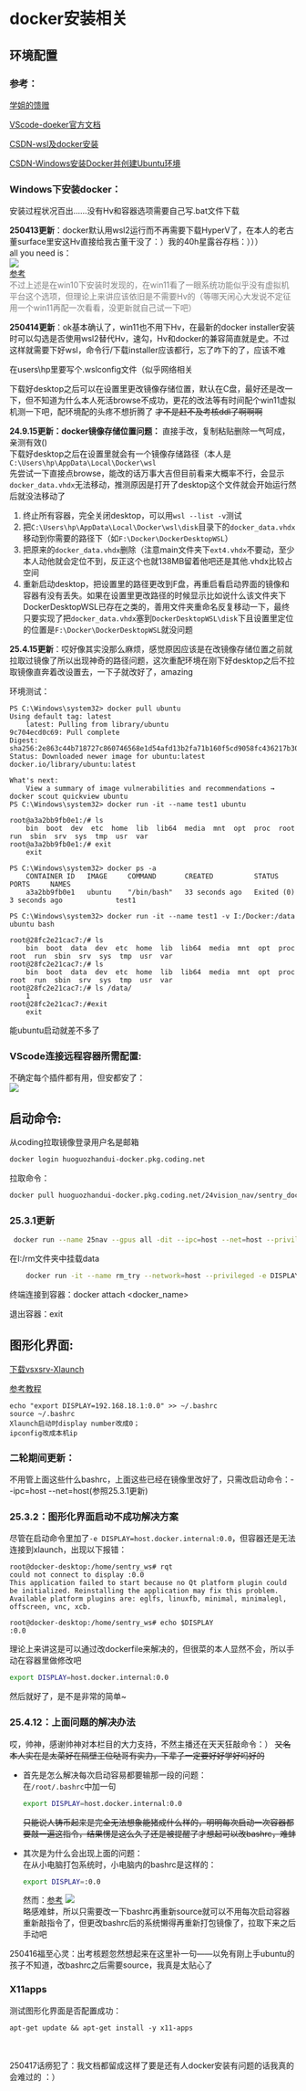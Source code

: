 # docker安装相关

## 环境配置

### 参考：

[学姐的馈赠](https://polaris-notebook.readthedocs.io/zh-cn/latest/develop/Docker/docker.html)

[VScode-doeker官方文档](https://code.visualstudio.com/docs/devcontainers/tutorial)

[CSDN-wsl及docker安装](https://blog.csdn.net/weixin_43726471/article/details/122267300)

[CSDN-Windows安装Docker并创建Ubuntu环境](https://blog.csdn.net/laoxue123456/article/details/133526607)

### Windows下安装docker：

安装过程状况百出……没有Hv和容器选项需要自己写.bat文件下载

**250413更新**：docker默认用wsl2运行而不再需要下载HyperV了，在本人的老古董surface里安这Hv直接给我古董干没了：）我的40h星露谷存档：）））<BR>
all you need is：<BR><img src="./pic/wsl2.png"><BR>
[参考](https://blog.csdn.net/deng_zhihao692817/article/details/129270111)<BR>
<font color="grey">不过上述是在win10下安装时发现的，在win11看了一眼系统功能似乎没有虚拟机平台这个选项，但理论上来讲应该依旧是不需要Hv的（等哪天闲心大发说不定征用一个win11再配一次看看，没更新就自己试一下吧）</font>

**250414更新**：ok基本确认了，win11也不用下Hv，在最新的docker installer安装时可以勾选是否使用wsl2替代Hv，速勾，Hv和docker的兼容简直就是史。不过这样就需要下好wsl，命令行/下载installer应该都行，忘了咋下的了，应该不难

在users\hp里要写个.wslconfig文件（似乎网络相关

下载好desktop之后可以在设置里更改镜像存储位置，默认在C盘，最好还是改一下，但不知道为什么本人死活browse不成功，更花的改法等有时间配个win11虚拟机测一下吧，配环境配的头疼不想折腾了 ~~才不是赶不及考核ddl了啊啊啊~~

**24.9.15更新：docker镜像存储位置问题：**
直接手改，复制粘贴删除一气呵成，亲测有效()<BR>
下载好desktop之后在设置里就会有一个镜像存储路径（本人是`C:\Users\hp\AppData\Local\Docker\wsl`<BR>
先尝试一下直接点browse，能改的话万事大吉但目前看来大概率不行，会显示`docker_data.vhdx`无法移动，推测原因是打开了desktop这个文件就会开始运行然后就没法移动了

1. 终止所有容器，完全关闭desktop，可以用`wsl --list -v`测试
2. 把`C:\Users\hp\AppData\Local\Docker\wsl\disk`目录下的`docker_data.vhdx`移动到你需要的路径下（如`F:\Docker\DockerDesktopWSL`）
3. 把原来的`docker_data.vhdx`删除（注意main文件夹下`ext4.vhdx`不要动，至少本人动他就会定位不到，反正这个也就138MB留着他吧还是其他.vhdx比较占空间
4. 重新启动desktop，把设置里的路径更改到F盘，再重启看启动界面的镜像和容器有没有丢失。如果在设置里更改路径的时候显示比如说什么该文件夹下DockerDesktopWSL已存在之类的，善用文件夹重命名反复移动一下，最终只要实现了把`docker_data.vhdx`塞到`DockerDesktopWSL\disk`下且设置里定位的位置是`F:\Docker\DockerDesktopWSL`就没问题

**25.4.15更新**：哎好像其实没那么麻烦，感觉原因应该是在改镜像存储位置之前就拉取过镜像了所以出现神奇的路径问题，这次重配环境在刚下好desktop之后不拉取镜像直奔着改设置去，一下子就改好了，amazing

环境测试：

    PS C:\Windows\system32> docker pull ubuntu
    Using default tag: latest
        latest: Pulling from library/ubuntu
    9c704ecd0c69: Pull complete
    Digest: sha256:2e863c44b718727c860746568e1d54afd13b2fa71b160f5cd9058fc436217b30
    Status: Downloaded newer image for ubuntu:latest
    docker.io/library/ubuntu:latest

    What's next:
        View a summary of image vulnerabilities and recommendations → docker scout quickview ubuntu
    PS C:\Windows\system32> docker run -it --name test1 ubuntu

    root@a3a2bb9fb0e1:/# ls
        bin  boot  dev  etc  home  lib  lib64  media  mnt  opt  proc  root  run  sbin  srv  sys  tmp  usr  var
    root@a3a2bb9fb0e1:/# exit
        exit

    PS C:\Windows\system32> docker ps -a
        CONTAINER ID   IMAGE     COMMAND       CREATED          STATUS                     PORTS     NAMES
        a3a2bb9fb0e1   ubuntu    "/bin/bash"   33 seconds ago   Exited (0) 3 seconds ago             test1

    PS C:\Windows\system32> docker run -it --name test1 -v I:/Docker:/data ubuntu bash

    root@28fc2e21cac7:/# ls
        bin  boot  data  dev  etc  home  lib  lib64  media  mnt  opt  proc  root  run  sbin  srv  sys  tmp  usr  var
    root@28fc2e21cac7:/# ls
        bin  boot  data  dev  etc  home  lib  lib64  media  mnt  opt  proc  root  run  sbin  srv  sys  tmp  usr  var
    root@28fc2e21cac7:/# ls /data/
        1
    root@28fc2e21cac7:/#exit
        exit

能ubuntu启动就差不多了

### VScode连接远程容器所需配置:
不确定每个插件都有用，但安都安了：<BR>
<img src="./pic/extension.png">


## 启动命令:

从coding拉取镜像登录用户名是邮箱
```bash
docker login huoguozhandui-docker.pkg.coding.net
```

拉取命令：
```bash
docker pull huoguozhandui-docker.pkg.coding.net/24vision_nav/sentry_dockerhub/rm_sentry:latest0408
```

### 25.3.1更新
``` bash
 docker run --name 25nav --gpus all -dit --ipc=host --net=host --privileged -e DISPLAY=host.docker.internal:0.0 -e NVIDIA_DRIVER_CAPABILITIES=all -v F:\yu:/data g-dvxc1780-docker.pkg.coding.net/25nav/docker/25nav:0301
```

在I:/rm文件夹中挂载data
```bash
    docker run -it --name rm_try --network=host --privileged -e DISPLAY=${DISPLAY} -v F:\rm:/data huoguozhandui-docker.pkg.coding.net/24vision_nav/sentry_dockerhub/rm_sentry:latest0408 bash
```

终端连接到容器：docker attach <docker_name>

退出容器：exit


## 图形化界面:

[下载vsxsrv-Xlaunch](https://blog.csdn.net/zhouzhiwengang/article/details/139729949)

[参考教程](https://blog.csdn.net/zhouzhiwengang/article/details/139729949)

    echo "export DISPLAY=192.168.18.1:0.0" >> ~/.bashrc
    source ~/.bashrc
    Xlaunch启动时display number改成0；
    ipconfig改成本机ip

### 二轮期间更新：
不用管上面这些什么bashrc，上面这些已经在镜像里改好了，只需改启动命令：--ipc=host --net=host(参照25.3.1更新)

### 25.3.2：图形化界面启动不成功解决方案

尽管在启动命令里加了`-e DISPLAY=host.docker.internal:0.0`，但容器还是无法连接到xlaunch，出现以下报错：

``` 
root@docker-desktop:/home/sentry_ws# rqt
could not connect to display :0.0
This application failed to start because no Qt platform plugin could be initialized. Reinstalling the application may fix this problem.
Available platform plugins are: eglfs, linuxfb, minimal, minimalegl, offscreen, vnc, xcb.

root@docker-desktop:/home/sentry_ws# echo $DISPLAY
:0.0
```
理论上来讲这是可以通过改dockerfile来解决的，但很菜的本人显然不会，所以手动在容器里做修改吧

``` bash
export DISPLAY=host.docker.internal:0.0
```
然后就好了，是不是非常的简单~

### 25.4.12：上面问题的解决办法
哎，帅神，感谢帅神对本栏目的大力支持，不然主播还在天天狂敲命令：） ~~又名本人实在是太菜好在隔壁工位哒哥有实力，下辈子一定要好好学好吗好的~~

- 首先是怎么解决每次启动容易都要输那一段的问题：<BR>
在`/root/.bashrc`中加一句
    ```BASH
    export DISPLAY=host.docker.internal:0.0
    ```
    ~~只能说人铸币起来是完全无法想象能猪成什么样的，明明每次启动一次容器都要敲一遍这指令，结果愣是这么久了还是被提醒了才想起可以改bashrc，难蚌~~

- 其次是为什么会出现上面的问题：<BR>
在从小电脑打包系统时，小电脑内的bashrc是这样的：
    ```BASH
    export DISPLAY=:0.0
    ```
    然而：[参考](https://www.cnblogs.com/larva-zhh/p/10531824.html)
    <img src="./pic/display.png"><BR>
    略感难蚌，所以只需要改一下bashrc再重新source就可以不用每次启动容器重新敲指令了，但更改bashrc后的系统懒得再重新打包镜像了，拉取下来之后手动吧

250416福至心灵：出考核题忽然想起来在这里补一句——以免有刚上手ubuntu的孩子不知道，改bashrc之后需要source，我真是太贴心了

### X11apps
测试图形化界面是否配置成功：
```shell
apt-get update && apt-get install -y x11-apps
```
<BR><BR>
250417话痨犯了：我文档都留成这样了要是还有人docker安装有问题的话我真的会难过的 ：）
